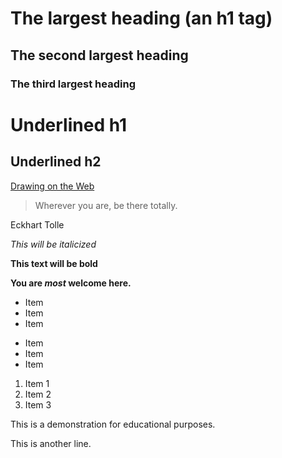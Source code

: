 # The largest heading (an h1 tag)
## The second largest heading
### The third largest heading

Underlined h1
=============

Underlined h2
-------------

[Drawing on the Web](http://cs.nyu.edu/courses/spring17/CSCI-UA.0380-002/)

> Wherever you are, be there totally.

Eckhart Tolle

*This will be italicized*

**This text will be bold**

**You are _most_ welcome here.**

* Item
* Item
* Item

- Item
- Item
- Item

1. Item 1
2. Item 2
3. Item 3

This is a demonstration for educational purposes.

This is another line.